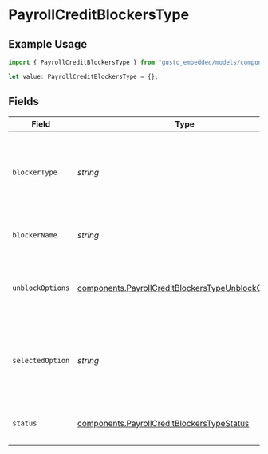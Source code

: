 # PayrollCreditBlockersType

## Example Usage

```typescript
import { PayrollCreditBlockersType } from "gusto_embedded/models/components";

let value: PayrollCreditBlockersType = {};
```

## Fields

| Field                                                                                                                      | Type                                                                                                                       | Required                                                                                                                   | Description                                                                                                                |
| -------------------------------------------------------------------------------------------------------------------------- | -------------------------------------------------------------------------------------------------------------------------- | -------------------------------------------------------------------------------------------------------------------------- | -------------------------------------------------------------------------------------------------------------------------- |
| `blockerType`                                                                                                              | *string*                                                                                                                   | :heavy_minus_sign:                                                                                                         | The type of blocker that's blocking the payment from being credited.                                                       |
| `blockerName`                                                                                                              | *string*                                                                                                                   | :heavy_minus_sign:                                                                                                         | The name of the credit blocker.                                                                                            |
| `unblockOptions`                                                                                                           | [components.PayrollCreditBlockersTypeUnblockOptions](../../models/components/payrollcreditblockerstypeunblockoptions.md)[] | :heavy_minus_sign:                                                                                                         | The available options to unblock a credit blocker.                                                                         |
| `selectedOption`                                                                                                           | *string*                                                                                                                   | :heavy_minus_sign:                                                                                                         | The unblock option that's been selected to resolve the credit blocker.                                                     |
| `status`                                                                                                                   | [components.PayrollCreditBlockersTypeStatus](../../models/components/payrollcreditblockerstypestatus.md)                   | :heavy_minus_sign:                                                                                                         | The status of the credit blocker                                                                                           |